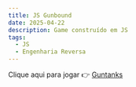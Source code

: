 ```yaml
---
title: JS Gunbound
date: 2025-04-22
description: Game construído em JS
tags:
  - JS
  - Engenharia Reversa
---
```


Clique aqui para jogar 👉 [Guntanks](/gbwa/index.html)
